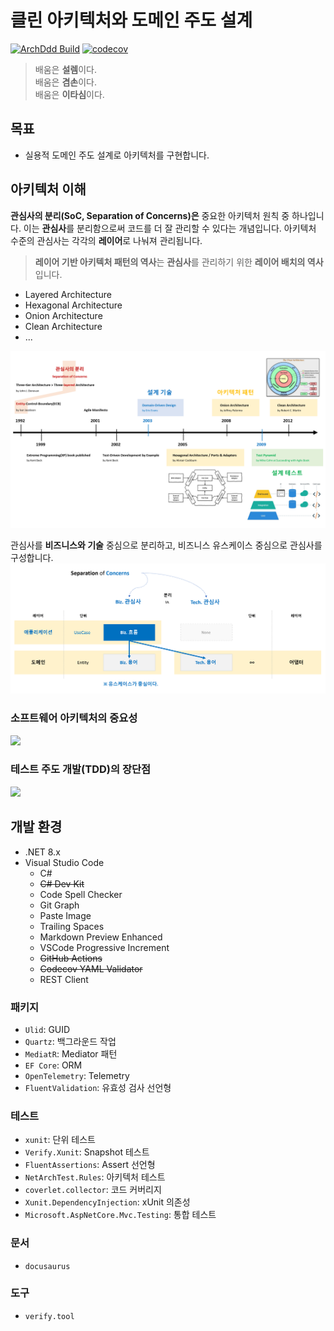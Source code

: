 # 클린 아키텍처와 도메인 주도 설계
[![ArchDdd Build](https://github.com/hhko/ArchDdd/actions/workflows/build.yml/badge.svg)](https://github.com/hhko/ArchDdd/actions/workflows/build.yml)
[![codecov](https://codecov.io/gh/hhko/ArchDdd/graph/badge.svg?token=VK8HUZTA7K)](https://codecov.io/gh/hhko/ArchDdd)

> 배움은 **설렘**이다.  
> 배움은 **겸손**이다.  
> 배움은 **이타심**이다.

## 목표
- 실용적 도메인 주도 설계로 아키텍처를 구현합니다.

## 아키텍처 이해
**관심사의 분리(SoC, Separation of Concerns)은** 중요한 아키텍처 원칙 중 하나입니다. 이는 **관심사**를 분리함으로써 코드를 더 잘 관리할 수 있다는 개념입니다. 아키텍처 수준의 관심사는 각각의 **레이어**로 나눠져 관리됩니다.
> **레이어 기반 아키텍처 패턴의 역사**는 **관심사**를 관리하기 위한 **레이어 배치의 역사**입니다.

- Layered Architecture
- Hexagonal Architecture
- Onion Architecture
- Clean Architecture
- ...

![ArchitecturePatternHistory](./docs//docs/01-architecture/01-overview/img/ArchitecturePatternHistory.png)

관심사를 **비즈니스와 기술** 중심으로 분리하고, 비즈니스 유스케이스 중심으로 관심사를 구성합니다.
![](./docs//docs/01-architecture/01-overview/img/soc.png)


### 소프트웨어 아키텍처의 중요성 
[![](https://img.youtube.com/vi/4E1BHTvhB7Y/0.jpg)](https://www.youtube.com/watch?v=4E1BHTvhB7Y)

### 테스트 주도 개발(TDD)의 장단점
[![](https://img.youtube.com/vi/eRxc4PD6RN0/0.jpg)](https://www.youtube.com/watch?v=eRxc4PD6RN0)

## 개발 환경
- .NET 8.x
- Visual Studio Code
  - C#
  - ~~C# Dev Kit~~
  - Code Spell Checker
  - Git Graph
  - Paste Image
  - Trailing Spaces
  - Markdown Preview Enhanced
  - VSCode Progressive Increment
  - ~~GitHub Actions~~
  - ~~Codecov YAML Validator~~
  - REST Client

### 패키지
- `Ulid`: GUID
- `Quartz`: 백그라운드 작업
- `MediatR`: Mediator 패턴
- `EF Core`: ORM
- `OpenTelemetry`: Telemetry
- `FluentValidation`: 유효성 검사 선언형

### 테스트
- `xunit`: 단위 테스트
- `Verify.Xunit`: Snapshot 테스트
- `FluentAssertions`: Assert 선언형
- `NetArchTest.Rules`: 아키텍처 테스트
- `coverlet.collector`: 코드 커버리지
- `Xunit.DependencyInjection`: xUnit 의존성
- `Microsoft.AspNetCore.Mvc.Testing`: 통합 테스트

### 문서
- `docusaurus`

### 도구
- `verify.tool`
